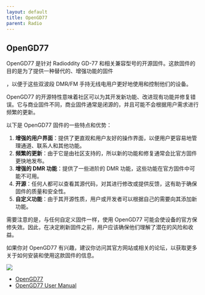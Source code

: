 ```yaml
---
layout: default
title: OpenGD77
parent: Radio
---
```


## OpenGD77

OpenGD77 是针对 Radioddity GD-77 和相关兼容型号的开源固件。这款固件的目的是为了提供一种替代的、增强功能的固件

，以便于这些双波段 DMR/FM 手持无线电用户更好地使用和控制他们的设备。

OpenGD77 的开源特性意味着社区可以为其开发新功能、改进现有功能并修复错误。它与商业固件不同，商业固件通常是闭源的，并且可能不会根据用户需求进行频繁的更新。

以下是 OpenGD77 固件的一些特点和优势：

1. **增强的用户界面**：提供了更直观和用户友好的操作界面，以便用户更容易地管理通道、联系人和其他功能。
2. **频繁的更新**：由于它是由社区支持的，所以新的功能和修复通常会比官方固件更快地发布。
3. **增强的 DMR 功能**：提供了一些进阶的 DMR 功能，这些功能在官方固件中可能不可用。
4. **开源**：任何人都可以查看其源代码，对其进行修改或提供反馈，这有助于确保固件的质量和安全性。
5. **自定义功能**：由于其开源性质，用户或开发者可以根据自己的需要向其添加新功能。

需要注意的是，与任何自定义固件一样，使用 OpenGD77 可能会使设备的官方保修失效。因此，在决定刷新固件之前，用户应该确保他们理解了潜在的风险和收益。

如果你对 OpenGD77 有兴趣，建议你访问其官方网站或相关的论坛，以获取更多关于如何安装和使用这款固件的信息。

![](https://github.com/LibreDMR/OpenGD77_UserGuide/raw/master/media/RadioButtonsHSs.jpg)

- [OpenGD77](https://github.com/open-ham/OpenGD77)
- [OpenGD77 User Manual](https://github.com/LibreDMR/OpenGD77_UserGuide/blob/master/OpenGD77_User_Guide.md)
